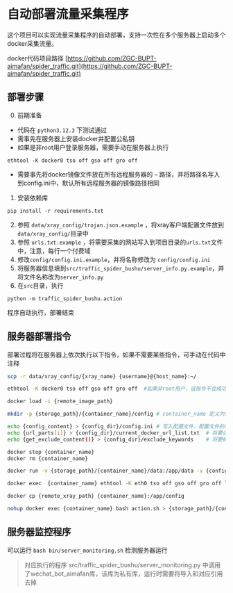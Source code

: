 # 自动部署流量采集程序

这个项目可以实现流量采集程序的自动部署，支持一次性在多个服务器上启动多个docker采集流量。

docker代码项目路径 [https://github.com/ZGC-BUPT-aimafan/spider_traffic.git](https://github.com/ZGC-BUPT-aimafan/spider_traffic.git)

## 部署步骤

0. 前期准备
- 代码在 `python3.12.3` 下测试通过
- 需事先在服务器上安装docker并配置公私钥
- 如果是非root用户登录服务器，需要手动在服务器上执行
```
ethtool -K docker0 tso off gso off gro off
```
- 需要事先将docker镜像文件放在所有远程服务器的 `~` 路径，并将路径名写入到config.ini中，默认所有远程服务器的镜像路径相同

1. 安装依赖库
```
pip install -r requirements.txt
```
2. 参照 `data/xray_config/trojan.json.example` ，将xray客户端配置文件放到`data/xray_config/`目录中
3. 参照 `urls.txt.example` ，将需要采集的网站写入到项目目录的`urls.txt`文件中，注意，每行一个付费域
4. 修改`config/config.ini.example`，并将名称修改为 `config/config.ini`
5. 将服务器信息填到`src/traffic_spider_bushu/server_info.py.example`，并将文件名称改为`server_info.py`
6. 在`src`目录，执行
```
python -m traffic_spider_bushu.action
```
程序自动执行，部署结束


## 服务器部署指令

部署过程将在服务器上依次执行以下指令，如果不需要某些指令，可手动在代码中注释

```bash
scp -r data/xray_config/{xray_name} {username}@{host_name}:~/

ethtool -K docker0 tso off gso off gro off  #如果非root用户，该指令不会成功

docker load -i {remote_image_path}

mkdir -p {storage_path}/{container_name}/config # container_name 定义为spider_traffic_i，i是docker序号，从0开始

echo {config_content} > {config_dir}/config.ini # 写入配置文件，配置文件的内容在代码中定义
echo {url_parts[i]} > {config_dir}/current_docker_url_list.txt  # 将要访问的url写入文件，该docker要访问的url为全部url的1/n份，其中n为开启的docker的数量
echo {get_exclude_content()} > {config_dir}/exclude_keywords    # 将要排除的内容写入文件，排除的内容在代码中定义

docker stop {container_name}
docker rm {container_name}

docker run -v {storage_path}/{container_name}/data:/app/data -v {config_dir}:/app/config -v {storage_path}/{container_name}/logs:/app/logs --privileged -itd --name {container_name} {image_name} /bin/bash

docker exec  {container_name} ethtool -K eth0 tso off gso off gro off lro off   # docker内关闭合并包

docker cp {remote_xray_path} {container_name}:/app/config

nohup docker exec {container_name} bash action.sh > {storage_path}/{container_name+'.log'} 2>&1 &   # 后台执行采集指令，并输出日志
```

## 服务器监控程序
可以运行 `bash bin/server_monitoring.sh` 检测服务器运行
> 对应执行的程序 src/traffic_spider_bushu/server_monitoring.py 中调用了wechat_bot_aimafan库，该库为私有库，运行时需要将导入和对应引用去掉